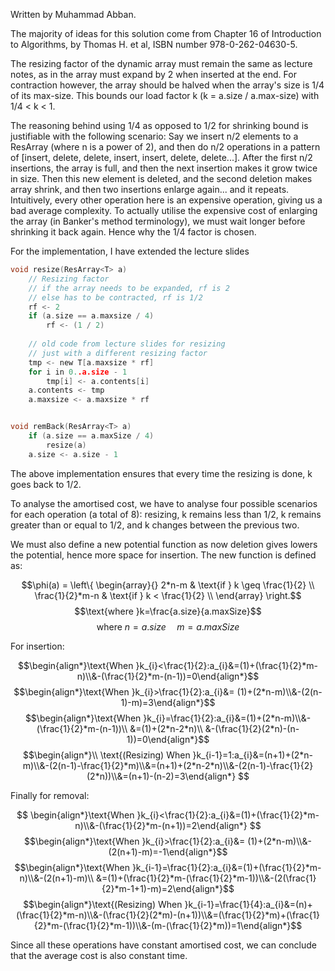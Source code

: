 Written by Muhammad Abban.

The majority of ideas for this solution come from Chapter 16 of Introduction to Algorithms, by Thomas H. et al, ISBN number 978-0-262-04630-5.

The resizing factor of the dynamic array must remain the same as lecture notes, as in the array must expand by 2 when inserted at the end. For contraction however, the array should be halved when the array's size is 1/4 of its max-size. This bounds our load factor k (k = a.size / a.max-size) with 1/4 < k < 1. 

The reasoning behind using 1/4 as opposed to 1/2 for shrinking bound is justifiable with the following scenario: Say we insert n/2 elements to a ResArray (where n is a power of 2), and then do n/2 operations in a pattern of [insert, delete, delete, insert, insert, delete, delete...]. After the first n/2 insertions, the array is full, and then the next insertion makes it grow twice in size. Then this new element is deleted, and the second deletion makes array shrink, and then two insertions enlarge again... and it repeats. Intuitively, every other operation here is an expensive operation, giving us a bad average complexity. To actually utilise the expensive cost of enlarging the array (in Banker's method terminology), we must wait longer before shrinking it back again. Hence why the 1/4 factor is chosen.

For the implementation, I have extended the lecture slides

```c
void resize(ResArray<T> a)
	// Resizing factor
	// if the array needs to be expanded, rf is 2
	// else has to be contracted, rf is 1/2
	rf <- 2
	if (a.size == a.maxsize / 4)
		rf <- (1 / 2)
	
	// old code from lecture slides for resizing
	// just with a different resizing factor
	tmp <- new T[a.maxsize * rf]
	for i in 0..a.size - 1
		tmp[i] <- a.contents[i]
	a.contents <- tmp
	a.maxsize <- a.maxsize * rf


void remBack(ResArray<T> a)
	if (a.size == a.maxSize / 4)
		resize(a)
	a.size <- a.size - 1
```

The above implementation ensures that every time the resizing is done, k goes back to 1/2.

To analyse the amortised cost, we have to analyse four possible scenarios for each operation (a total of 8): resizing, k remains less than 1/2, k remains greater than or equal to 1/2, and k changes between the previous two.

We must also define a new potential function as now deletion gives lowers the potential, hence more space for insertion. The new function is defined as:

$$\phi(a) =
\left\{
	\begin{array}{}
		2*n-m & \text{if } k \geq \frac{1}{2} \\
		\frac{1}{2}*m-n  & \text{if } k < \frac{1}{2} \\
	\end{array}
\right.$$
$$\text{where }k=\frac{a.size}{a.maxSize}$$
$$\text{where }n=a.size\;\;\;\;\; m=a.maxSize$$

For insertion:

$$\begin{align*}\text{When }k_{i}<\frac{1}{2}:a_{i}&=(1)+(\frac{1}{2}*m-n)\\&-(\frac{1}{2}*m-(n-1))=0\end{align*}$$
$$\begin{align*}\text{When }k_{i}>\frac{1}{2}:a_{i}&= (1)+(2*n-m)\\&-(2(n-1)-m)=3\end{align*}$$
$$\begin{align*}\text{When }k_{i}=\frac{1}{2}:a_{i}&=(1)+(2*n-m)\\&-(\frac{1}{2}*m-(n-1))\\
&=(1)+(2*n-2*n)\\
&-(\frac{1}{2}(2*n)-(n-1))=0\end{align*}$$
$$\begin{align*}\\
\text{(Resizing) When }k_{i-1}=1:a_{i}&=(n+1)+(2*n-m)\\&-(2(n-1)-\frac{1}{2}*m)\\&=(n+1)+(2*n-2*n)\\&-(2(n-1)-\frac{1}{2}(2*n))\\&=(n+1)-(n-2)=3\end{align*}
$$

Finally for removal:


$$
\begin{align*}\text{When }k_{i}<\frac{1}{2}:a_{i}&=(1)+(\frac{1}{2}*m-n)\\&-(\frac{1}{2}*m-(n+1))=2\end{align*}
$$
$$\begin{align*}\text{When }k_{i}>\frac{1}{2}:a_{i}&= (1)+(2*n-m)\\&-(2(n+1)-m)=-1\end{align*}$$
$$\begin{align*}\text{When }k_{i-1}=\frac{1}{2}:a_{i}&=(1)+(\frac{1}{2}*m-n)\\&-(2(n+1)-m)\\
&=(1)+(\frac{1}{2}*m-(\frac{1}{2}*m-1))\\&-(2(\frac{1}{2}*m-1+1)-m)=2\end{align*}$$
$$\begin{align*}\text{(Resizing) When }k_{i-1}=\frac{1}{4}:a_{i}&=(n)+(\frac{1}{2}*m-n)\\&-(\frac{1}{2}(2*m)-(n+1))\\&=(\frac{1}{2}*m)+(\frac{1}{2}*m-(\frac{1}{2}*m-1))\\&-(m-(\frac{1}{2}*m))=1\end{align*}$$

Since all these operations have constant amortised cost, we can conclude that the average cost is also constant time.
